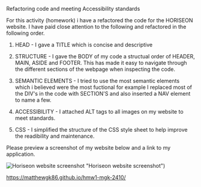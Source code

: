 Refactoring code and meeting Accessibility standards

For this activity (homework) i have a refactored the code for the HORISEON website. I have paid close attention to the following and refactored in the following order.

1. HEAD - I gave a TITLE which is concise and descriptive

2. STRUCTURE - I gave the BODY of my code a structual order of HEADER, MAIN, ASIDE and FOOTER. This has made it easy to navigate through the different sections of the webpage when inspecting the code.

3. SEMANTIC ELEMENTS - I tried to use the most semantic elements which i believed were the most fuctional for example I replaced most of the DIV's in the code with SECTION'S and also inserted a NAV element to name a few.

4. ACCESSIBILITY - I attached ALT tags to all images on my website to meet standards.

5. CSS - I simplified the structure of the CSS style sheet to help improve the readibility and maintenance.

Please preview a screenshot of my website below and a link to my application.

![Horiseon website screenshot](/hmw1-mgk-2410/images/Horiseon-Screenshot.png) "Horiseon website screenshot")

https://matthewgk86.github.io/hmw1-mgk-2410/